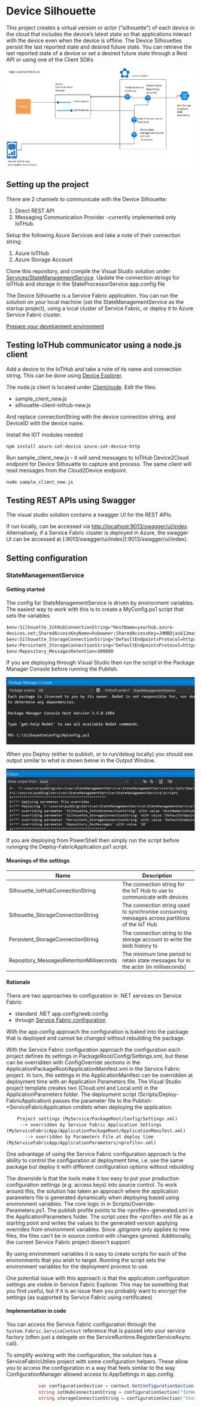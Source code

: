 # Device Silhouette

This project creates a virtual version or actor (“silhouette”) of each device in the cloud that includes the device’s latest state so that applications interact with the device even when the device is offline. The Device Silhouettes persist the last reported state and desired future state. You can retrieve the last reported state of a device or set a desired future state through a Rest API or using one of the Client SDKs

![Architecture](images/general-architecture-provider_updatedservices.gif?raw=true)

## Setting up the project
There are 2 channels to communicate with the Device Silhouette:

1. Direct REST API
2. Messaging Communication Provider -currently implemented only IoTHub.

Setup the following Azure Services and take a note of their connection string:
1. Azure IoTHub
2. Azure Storage Account

Clone this repository, and compile the Visual Studio solution under [Services/StateManagementService](Services/StateManagementService). 
Update the connection strings for IoTHub and storage in the StateProcessorService app.config file

The Device Silhouette is a Service Fabric application. You can run the solution on your local machine (set the StateManagementService as the startup project), using a local cluster of Service Fabric, or deploy it to Azure Service Fabric cluster. 

[Prepare your development environment](https://azure.microsoft.com/en-us/documentation/articles/service-fabric-get-started/)
 
## Testing IoTHub communicator using a node.js client
Add a device to the IoTHub and take a note of its name and connection string. This can be done using [Device Explorer](https://github.com/Azure/azure-iot-sdks/releases/download/2016-02-03/SetupDeviceExplorer.msi).

The node.js client is located under [Client/node](Client/node). Edit the files:

- sample_client_new.js
- silhouette-client-iothub-new.js

And replace connectionString with the device connection string, and DeviceID with the device name.

Install the IOT modules needed

```modules
npm install azure-iot-device azure-iot-device-http
```

Run sample_client_new.js - it will send messages to IoTHub Device2Cloud endpoint for Device Silhouette to capture and process. The same client will read messages from the Cloud2Device endpoint. 

```node
node sample_client_new.js
```

## Testing REST APIs using Swagger
The visual studio solution contains a swagger UI for the REST APIs. 

If run locally, can be accessed via [http://localhost:9013/swagger/ui/index](http://localhost:9013/swagger/ui/index). Alternatively, if a Service Fabric cluster is deployed in Azure, the swagger UI can be accessed at [<cluster url>:9013/swagger/ui/index](<cluster url>:9013/swagger/ui/index).


## Setting configuration

### StateManagementService

#### Getting started

The config for StateManagementService is driven by environment variables. The easiest way to work with this is to create a MyConfig.ps1 script that sets the variables

```posh
$env:Silhouette_IotHubConnectionString="HostName=yourhub.azure-devices.net;SharedAccessKeyName=hubowner;SharedAccessKey=JHMBDjasb12masbdk1289askbsd9SjfHkJSFjqwhfqq="
$env:Silhouette_StorageConnectionString="DefaultEndpointsProtocol=https;AccountName=yourstorage;AccountKey=JkafnSADl34lNSADgd09ldsmnMASlfvmsvds9sd23dmvdsv/9dsv/sdfkjqwndssdljkvds9kjKJHhfds9Jjha=="
$env:Persistent_StorageConnectionString="DefaultEndpointsProtocol=https;AccountName=yourstorage;AccountKey=JkafnSADl34lNSADgd09ldsmnMASlfvmsvds9sd23dmvdsv/9dsv/sdfkjqwndssdljkvds9kjKJHhfds9Jjha=="
$env:Repository_MessagesRetention=300000
```

If you are deploying through Visual Studio then run the script in the Package Manager Console before running the Publish.

![Package Manager Console - set config](images/config-PackageManagerConsole.png)

When you Deploy (either to publish, or to run/debug locally) you should see output similar to what is shown below in the Output Window.

![Output Window on deploy](images/config-ExpectedOutput.png)



If you are deploying from PowerShell then simply run the script before runnigng the Deploy-FabricApplication.ps1 script.

#### Meanings of the settings

| Name                                           | Description |
|------------------------------------------------|-------------|
| Silhouette_IotHubConnectionString              | The connection string for the IoT Hub to use to communicate with devices |
| Silhouette_StorageConnectionString             | The connection string used to synchronise consuming messages across partitions of the IoT Hub |
| Persistent_StorageConnectionString             | The connection string to the storage account to write the blob history to |
| Repository_MessagesRetentionMilliseconds       | The minimum time period to retain state messages for in the actor (in milliseconds) |

#### Rationale
There are two approaches to configuration in .NET services on Service Fabric
* standard .NET app.config/web.config
* through [Service Fabric configuration](https://azure.microsoft.com/en-us/documentation/articles/service-fabric-cloud-services-migration-worker-role-stateless-service/#configuration-settings)

With the app.config approach the configuration is baked into the package that is deployed and cannot be changed without rebuilding the package.

With the Service Fabric configuration approach the configuration each project defines its settings in PackageRoot/Config/Settings.xml, but these can be overridden with ConfigOverride sections in the ApplicationPackageRoot/ApplicationManifest.xml in the Service Fabric project. In turn, the settings in the ApplicationManifest can be overridden at deployment time with an Application Parameters file. The Visual Studio project template creates two (Cloud.xml and Local.xml) in the ApplicationParameters folder. The deployment script (Scripts/Deploy-FabricApplication) passes the parameter file to the Publish-*ServiceFabricApplication cmdlets when deploying the application.

```
    Project settings (MyService/PackageRoot/Config/Settings.xml)
     --> overridden by Service Fabric Application Settings (MyServiceFabricApp/ApplicationPackageRoot/ApplicationManifest.xml)
       --> overridden by Parameters File at deploy time (MyServiceFabricApp/ApplicationParameters/<profile>.xml)
```

One advantage of using the Service Fabric configuration approach is the ability to control the configuration at deployment time, i.e. use the same package but deploy it with different configuration options without rebuilding

The downside is that the tools make it too easy to put your production configuration settings (e.g. access keys) into source control. To work around this, the solution has taken an approach where the application parameters file is generated dynamically when deploying based using environment variables. The core logic in in Scripts/Override-Parameters.ps1. The publish profile points to the &lt;profile&gt;-generated.xml in the ApplicationParameters folder. The script uses the &lt;profile&gt;.xml file as a starting point and writes the values to the generated version applying overrides from environment variables. Since .gitignore only applies to new files, the files can't be in source control with changes ignored. Additionally, the current Service Fabric project doesn't support 

By using environment variables it is easy to create scripts for each of the environments that you wish to target. Running the script sets the environment variables for the deployment process to use.

One potential issue with this approach is that the application configuration settings are visible in Service Fabric Explorer. This may be something that you find useful, but if it is an issue then you probably want to encrypt the settings (as supported by Service Fabric using certificates)

#### Implementation in code
You can access the Service Fabric configuration through the `System.Fabric.ServiceContext` reference that is passed into your service factory (often just a delegate on the ServiceRuntime.RegisterServiceAsync call). 

To simplify working with the configuration, the solution has a ServiceFabricUtilies project with some configuration helpers. These allow you to access the configuration in a way that feels similar to the way ConfigurationManager allowed access to AppSettings in app.config.

```csharp
            var configurationSection = context.GetConfigurationSection("CommunicationProviderServiceSettings");
            string iotHubConnectionString = configurationSection["IotHubConnectionString"];
            string storageConnectionString = configurationSection["StorageConnectionString"];
```

